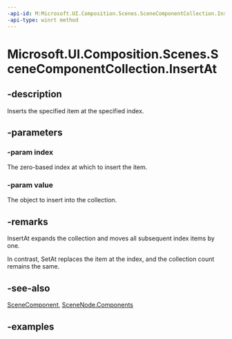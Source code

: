 ```yaml
---
-api-id: M:Microsoft.UI.Composition.Scenes.SceneComponentCollection.InsertAt(System.UInt32,Microsoft.UI.Composition.Scenes.SceneComponent)
-api-type: winrt method
---
```


<!-- Method syntax.
public void SceneComponentCollection.InsertAt(UInt32 index, SceneComponent value)
-->

# Microsoft.UI.Composition.Scenes.SceneComponentCollection.InsertAt

## -description

Inserts the specified item at the specified index.

## -parameters
### -param index

The zero-based index at which to insert the item.

### -param value

The object to insert into the collection.

## -remarks

InsertAt expands the collection and moves all subsequent index items by one.

In contrast, SetAt replaces the item at the index, and the collection count remains the same.

## -see-also

[SceneComponent](scenecomponent.md), [SceneNode.Components](scenenode_components.md)

## -examples

